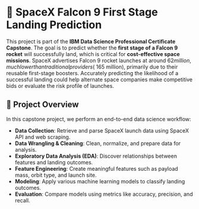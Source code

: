  # 🚀 SpaceX Falcon 9 First Stage Landing Prediction

This project is part of the **IBM Data Science Professional Certificate Capstone**. The goal is to predict whether the **first stage of a Falcon 9 rocket** will successfully land, which is critical for **cost-effective space missions**. SpaceX advertises Falcon 9 rocket launches at around $62 million, much lower than traditional providers (~$165 million), primarily due to their reusable first-stage boosters. Accurately predicting the likelihood of a successful landing could help alternate space companies make competitive bids or evaluate the risk profile of launches.

## 📌 Project Overview

In this capstone project, we perform an end-to-end data science workflow:
- **Data Collection**: Retrieve and parse SpaceX launch data using SpaceX API and web scraping.
- **Data Wrangling & Cleaning**: Clean, normalize, and prepare data for analysis.
- **Exploratory Data Analysis (EDA)**: Discover relationships between features and landing outcomes.
- **Feature Engineering**: Create meaningful features such as payload mass, orbit type, and launch site.
- **Modeling**: Apply various machine learning models to classify landing outcomes.
- **Evaluation**: Compare models using metrics like accuracy, precision, and recall.




